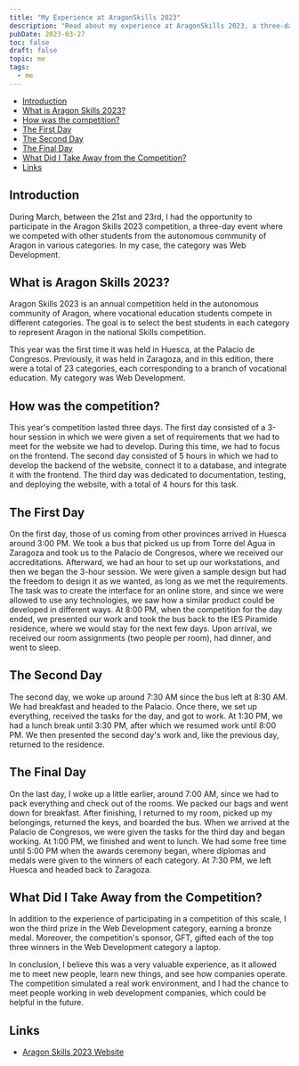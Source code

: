 ```yaml
---
title: "My Experience at AragonSkills 2023"
description: "Read about my experience at AragonSkills 2023, a three-day competition where I participated in the Web Development category. Learn how the event was organized, what challenges we faced, and the valuable lessons I took away from this competition. Discover how this vocational competition simulates real-world work environments and provides opportunities for networking and skill-building."
pubDate: 2023-03-27
toc: false
draft: false
topic: me
tags:
  - me
---
```


<!--toc:start-->

- [Introduction](#introduction)
- [What is Aragon Skills 2023?](#what-is-aragon-skills-2023)
- [How was the competition?](#how-was-the-competition)
- [The First Day](#the-first-day)
- [The Second Day](#the-second-day)
- [The Final Day](#the-final-day)
- [What Did I Take Away from the Competition?](#what-did-i-take-away-from-the-competition)
- [Links](#links)
<!--toc:end-->

## Introduction

During March, between the 21st and 23rd, I had the opportunity to participate in the Aragon Skills 2023 competition, a three-day event where we competed with other students from the autonomous community of Aragon in various categories. In my case, the category was Web Development.

## What is Aragon Skills 2023?

Aragon Skills 2023 is an annual competition held in the autonomous community of Aragon, where vocational education students compete in different categories. The goal is to select the best students in each category to represent Aragon in the national Skills competition.

This year was the first time it was held in Huesca, at the Palacio de Congresos. Previously, it was held in Zaragoza, and in this edition, there were a total of 23 categories, each corresponding to a branch of vocational education. My category was Web Development.

## How was the competition?

This year's competition lasted three days. The first day consisted of a 3-hour session in which we were given a set of requirements that we had to meet for the website we had to develop. During this time, we had to focus on the frontend. The second day consisted of 5 hours in which we had to develop the backend of the website, connect it to a database, and integrate it with the frontend. The third day was dedicated to documentation, testing, and deploying the website, with a total of 4 hours for this task.

## The First Day

On the first day, those of us coming from other provinces arrived in Huesca around 3:00 PM. We took a bus that picked us up from Torre del Agua in Zaragoza and took us to the Palacio de Congresos, where we received our accreditations. Afterward, we had an hour to set up our workstations, and then we began the 3-hour session. We were given a sample design but had the freedom to design it as we wanted, as long as we met the requirements. The task was to create the interface for an online store, and since we were allowed to use any technologies, we saw how a similar product could be developed in different ways. At 8:00 PM, when the competition for the day ended, we presented our work and took the bus back to the IES Piramide residence, where we would stay for the next few days. Upon arrival, we received our room assignments (two people per room), had dinner, and went to sleep.

## The Second Day

The second day, we woke up around 7:30 AM since the bus left at 8:30 AM. We had breakfast and headed to the Palacio. Once there, we set up everything, received the tasks for the day, and got to work. At 1:30 PM, we had a lunch break until 3:30 PM, after which we resumed work until 8:00 PM. We then presented the second day's work and, like the previous day, returned to the residence.

## The Final Day

On the last day, I woke up a little earlier, around 7:00 AM, since we had to pack everything and check out of the rooms. We packed our bags and went down for breakfast. After finishing, I returned to my room, picked up my belongings, returned the keys, and boarded the bus. When we arrived at the Palacio de Congresos, we were given the tasks for the third day and began working. At 1:00 PM, we finished and went to lunch. We had some free time until 5:00 PM when the awards ceremony began, where diplomas and medals were given to the winners of each category. At 7:30 PM, we left Huesca and headed back to Zaragoza.

## What Did I Take Away from the Competition?

In addition to the experience of participating in a competition of this scale, I won the third prize in the Web Development category, earning a bronze medal. Moreover, the competition's sponsor, GFT, gifted each of the top three winners in the Web Development category a laptop.

In conclusion, I believe this was a very valuable experience, as it allowed me to meet new people, learn new things, and see how companies operate. The competition simulated a real work environment, and I had the chance to meet people working in web development companies, which could be helpful in the future.

## Links

- [Aragon Skills 2023 Website](https://skills.aragon.es/)
